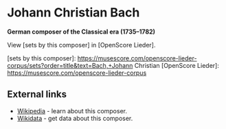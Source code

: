 # Johann Christian Bach

__German composer of the Classical era (1735–1782)__

View [sets by this composer] in [OpenScore Lieder].

[sets by this composer]: https://musescore.com/openscore-lieder-corpus/sets?order=title&text=Bach,+Johann Christian
[OpenScore Lieder]: https://musescore.com/openscore-lieder-corpus

## External links

- [Wikipedia](https://en.wikipedia.org/wiki/Johann_Christian_Bach) - learn about this composer.
- [Wikidata](https://www.wikidata.org/wiki/Q106641) - get data about this composer.
